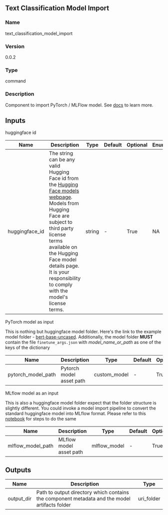 ## Text Classification Model Import

### Name 

text_classification_model_import

### Version 

0.0.2

### Type 

command

### Description 

Component to import PyTorch / MLFlow model. See [docs](https://aka.ms/azureml/components/text_classification_model_import) to learn more.

## Inputs 

huggingface id

| Name           | Description                                                                                                                                                                                                                                                                                                                                                | Type   | Default | Optional | Enum |
| -------------- | ---------------------------------------------------------------------------------------------------------------------------------------------------------------------------------------------------------------------------------------------------------------------------------------------------------------------------------------------------------- | ------ | ------- | -------- | ---- |
| huggingface_id | The string can be any valid Hugging Face id from the [Hugging Face models webpage](https://huggingface.co/models?pipeline_tag=text-classification&sort=downloads). Models from Hugging Face are subject to third party license terms available on the Hugging Face model details page. It is your responsibility to comply with the model's license terms. | string | -       | True     | NA   |



PyTorch model as input

This is nothing but huggingface model folder. Here's the link to the example model folder - [bert-base-uncased](https://huggingface.co/bert-base-uncased/tree/main). Additionally, the model folder **MUST** contain the file `finetune_args.json` with *model_name_or_path* as one of the keys of the dictionary

| Name               | Description              | Type         | Default | Optional | Enum |
| ------------------ | ------------------------ | ------------ | ------- | -------- | ---- |
| pytorch_model_path | Pytorch model asset path | custom_model | -       | True     | NA   |



MLflow model as an input

This is also a huggingface model folder expect that the folder structure is slightly different. You could invoke a model import pipeline to convert the standard huggingface model into MLflow format. Please refer to this [notebook](https://github.com/Azure/azureml-examples/blob/main/sdk/python/foundation-models/system/import/import_model_into_registry.ipynb) for steps to do the same

| Name              | Description             | Type         | Default | Optional | Enum |
| ----------------- | ----------------------- | ------------ | ------- | -------- | ---- |
| mlflow_model_path | MLflow model asset path | mlflow_model | -       | True     | NA   |

## Outputs 

| Name       | Description                                                                                   | Type       |
| ---------- | --------------------------------------------------------------------------------------------- | ---------- |
| output_dir | Path to output directory which contains the component metadata and the model artifacts folder | uri_folder |